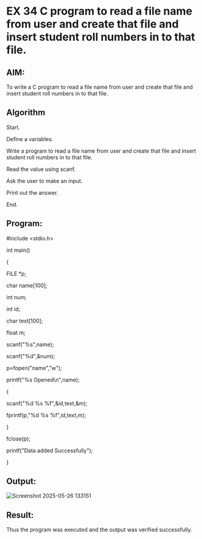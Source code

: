 # EX 34 C program to read a file name from user and create that file and insert student roll numbers in to that file.

## AIM:

To write a C program to read a file name from user and create that file and insert student roll numbers in to that file.

## Algorithm

Start.

Define a variables.

Write a program to read a file name from user and create that file and insert student roll numbers in to that file.

Read the value using scanf.

Ask the user to make an input.

Print out the answer.

End.

## Program:

#include <stdio.h> 

int main()

{

FILE *p;

char name[100]; 

int num;

int id;

char text[100]; 

float m; 

scanf("%s",name);

scanf("%d",&num);

p=fopen("name","w"); 

printf("%s Opened\n",name);

{

scanf("%d %s %f",&id,text,&m); 

fprintf(p,"%d %s %f",id,text,m);

}

fclose(p);

printf("Data added Successfully");

}


## Output:

![Screenshot 2025-05-26 133151](https://github.com/user-attachments/assets/0ef5155e-5ea8-4ec6-93c2-05536e52745c)


## Result:

Thus the program was executed and the output was verified successfully.
